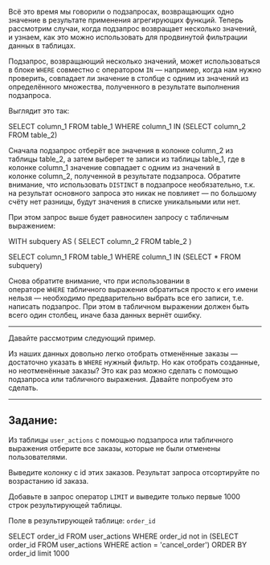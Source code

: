 
Всё это время мы говорили о подзапросах, возвращающих одно значение в результате применения агрегирующих функций. Теперь рассмотрим случаи, когда подзапрос возвращает несколько значений, и узнаем, как это можно использовать для продвинутой фильтрации данных в таблицах.

Подзапрос, возвращающий несколько значений, может использоваться в блоке `WHERE` совместно с оператором `IN` — например, когда нам нужно проверить, совпадает ли значение в столбце с одним из значений из определённого множества, полученного в результате выполнения подзапроса.

Выглядит это так:

SELECT column_1
FROM table_1
WHERE column_1 IN (SELECT column_2 FROM table_2) 

Сначала подзапрос отберёт все значения в колонке column_2 из таблицы table_2, а затем выберет те записи из таблицы table_1, где в колонке column_1 значение совпадает с одним из значений в колонке column_2, полученной в результате подзапроса. Обратите внимание, что использовать `DISTINCT` в подзапросе необязательно, т.к. на результат основного запроса это никак не повлияет — по большому счёту нет разницы, будут значения в списке уникальными или нет.

При этом запрос выше будет равносилен запросу с табличным выражением:

WITH 
subquery AS (
    SELECT column_2
    FROM table_2
)

SELECT column_1
FROM table_1
WHERE column_1 IN (SELECT * FROM subquery) 


Снова обратите внимание, что при использовании в операторе `WHERE` табличного выражения обратиться просто к его имени нельзя — необходимо предварительно выбрать все его записи, т.е. написать подзапрос. При этом в табличном выражении должен быть всего один столбец, иначе база данных вернёт ошибку.

---

Давайте рассмотрим следующий пример.

Из наших данных довольно легко отобрать отменённые заказы — достаточно указать в `WHERE` нужный фильтр. Но как отобрать созданные, но неотменённые заказы? Это как раз можно сделать с помощью подзапроса или табличного выражения. Давайте попробуем это сделать.

---

## **Задание:**

Из таблицы `user_actions` с помощью подзапроса или табличного выражения отберите все заказы, которые не были отменены пользователями.

Выведите колонку с id этих заказов. Результат запроса отсортируйте по возрастанию id заказа.

Добавьте в запрос оператор `LIMIT` и выведите только первые 1000 строк результирующей таблицы.

Поле в результирующей таблице: `order_id`

SELECT order_id
FROM   user_actions
WHERE  order_id not in (SELECT order_id
                        FROM   user_actions
                        WHERE  action = 'cancel_order')
ORDER BY order_id limit 1000


